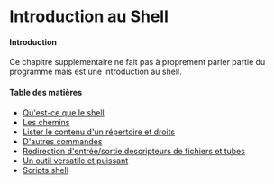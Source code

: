# Introduction au Shell

#### Introduction

Ce chapitre supplémentaire ne fait pas à proprement parler partie du programme mais est une
introduction au shell.

#### Table des matières

* [Qu'est-ce que le shell](quest-ce-que-le-shell.md)
* [Les chemins](les-chemins.md)
* [Lister le contenu d'un répertoire et droits](lister-le-contenu-dun-repertoire-et-droits.md)
* [D'autres commandes](dautres-commandes.md)
* [Redirection d'entrée/sortie descripteurs de fichiers et
 tubes](redirection-dentreesortie-descripteurs-de-fichiers-et-tubes.md)
* [Un outil versatile et puissant](un-outil-versatile-et-puissant.md)
* [Scripts shell](scripts-shell.md)
